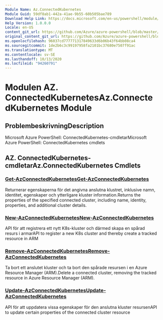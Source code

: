 ```yaml
---
Module Name: Az.ConnectedKubernetes
Module Guid: 59df8ab1-442a-41ae-9b55-60b505bae789
Download Help Link: https://docs.microsoft.com/en-us/powershell/module/az.connectedkubernetes
Help Version: 1.0.0.0
Locale: en-US
content_git_url: https://github.com/Azure/azure-powershell/blob/master/src/ConnectedKubernetes/help/Az.ConnectedKubernetes.md
original_content_git_url: https://github.com/Azure/azure-powershell/blob/master/src/ConnectedKubernetes/help/Az.ConnectedKubernetes.md
ms.openlocfilehash: 96037cd777771317849633d6b06b43f64bb08ca4
ms.sourcegitcommit: 1de2b6c3c99197958fa2101bc37680e7507f91ac
ms.translationtype: MT
ms.contentlocale: sv-SE
ms.lasthandoff: 10/13/2020
ms.locfileid: "94260791"
---
```

# <span data-ttu-id="a04ac-101">Modulen AZ. ConnectedKubernetes</span><span class="sxs-lookup"><span data-stu-id="a04ac-101">Az.ConnectedKubernetes Module</span></span>
## <span data-ttu-id="a04ac-102">Problembeskrivning</span><span class="sxs-lookup"><span data-stu-id="a04ac-102">Description</span></span>
<span data-ttu-id="a04ac-103">Microsoft Azure PowerShell: ConnectedKubernetes-cmdletar</span><span class="sxs-lookup"><span data-stu-id="a04ac-103">Microsoft Azure PowerShell: ConnectedKubernetes cmdlets</span></span>

## <span data-ttu-id="a04ac-104">AZ. ConnectedKubernetes-cmdletar</span><span class="sxs-lookup"><span data-stu-id="a04ac-104">Az.ConnectedKubernetes Cmdlets</span></span>
### [<span data-ttu-id="a04ac-105">Get-AzConnectedKubernetes</span><span class="sxs-lookup"><span data-stu-id="a04ac-105">Get-AzConnectedKubernetes</span></span>](Get-AzConnectedKubernetes.md)
<span data-ttu-id="a04ac-106">Returnerar egenskaperna för det angivna anslutna klustret, inklusive namn, identitet, egenskaper och ytterligare kluster information.</span><span class="sxs-lookup"><span data-stu-id="a04ac-106">Returns the properties of the specified connected cluster, including name, identity, properties, and additional cluster details.</span></span>

### [<span data-ttu-id="a04ac-107">New-AzConnectedKubernetes</span><span class="sxs-lookup"><span data-stu-id="a04ac-107">New-AzConnectedKubernetes</span></span>](New-AzConnectedKubernetes.md)
<span data-ttu-id="a04ac-108">API för att registrera ett nytt K8s-kluster och därmed skapa en spårad resurs i armar</span><span class="sxs-lookup"><span data-stu-id="a04ac-108">API to register a new K8s cluster and thereby create a tracked resource in ARM</span></span>

### [<span data-ttu-id="a04ac-109">Remove-AzConnectedKubernetes</span><span class="sxs-lookup"><span data-stu-id="a04ac-109">Remove-AzConnectedKubernetes</span></span>](Remove-AzConnectedKubernetes.md)
<span data-ttu-id="a04ac-110">Ta bort ett anslutet kluster och ta bort den spårade resursen i en Azure Resource Manager (ARM).</span><span class="sxs-lookup"><span data-stu-id="a04ac-110">Delete a connected cluster, removing the tracked resource in Azure Resource Manager (ARM).</span></span>

### [<span data-ttu-id="a04ac-111">Update-AzConnectedKubernetes</span><span class="sxs-lookup"><span data-stu-id="a04ac-111">Update-AzConnectedKubernetes</span></span>](Update-AzConnectedKubernetes.md)
<span data-ttu-id="a04ac-112">API för att uppdatera vissa egenskaper för den anslutna kluster resursen</span><span class="sxs-lookup"><span data-stu-id="a04ac-112">API to update certain properties of the connected cluster resource</span></span>

